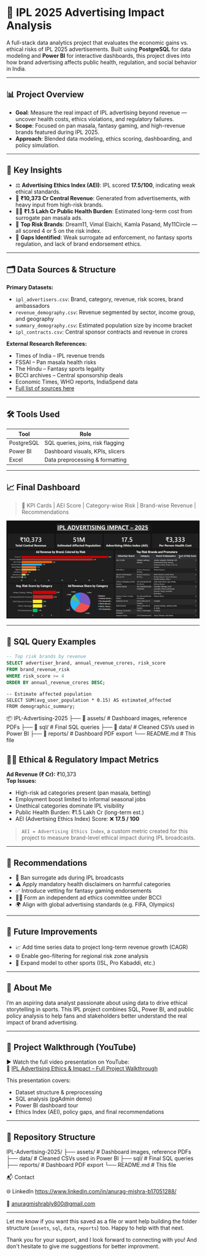 # 🏏 IPL 2025 Advertising Impact Analysis

A full-stack data analytics project that evaluates the economic gains vs. ethical risks of IPL 2025 advertisements. Built using **PostgreSQL** for data modeling and **Power BI** for interactive dashboards, this project dives into how brand advertising affects public health, regulation, and social behavior in India.

---

## 📊 Project Overview

- **Goal**: Measure the real impact of IPL advertising beyond revenue — uncover health costs, ethics violations, and regulatory failures.
- **Scope**: Focused on pan masala, fantasy gaming, and high-revenue brands featured during IPL 2025.
- **Approach**: Blended data modeling, ethics scoring, dashboarding, and policy simulation.

---

## 🧠 Key Insights

- ⚖️ **Advertising Ethics Index (AEI)**: IPL scored **17.5/100**, indicating weak ethical standards.
- 💸 **₹10,373 Cr Central Revenue**: Generated from advertisements, with heavy input from high-risk brands.
- 🧑‍⚕️ **₹1.5 Lakh Cr Public Health Burden**: Estimated long-term cost from surrogate pan masala ads.
- 📛 **Top Risk Brands**: Dream11, Vimal Elaichi, Kamla Pasand, My11Circle — all scored 4 or 5 on the risk index.
- 🧩 **Gaps Identified**: Weak surrogate ad enforcement, no fantasy sports regulation, and lack of brand endorsement ethics.

---

## 🗂️ Data Sources & Structure

**Primary Datasets:**

- `ipl_advertisers.csv`: Brand, category, revenue, risk scores, brand ambassadors
- `revenue_demography.csv`: Revenue segmented by sector, income group, and geography
- `summary_demography.csv`: Estimated population size by income bracket
- `ipl_contracts.csv`: Central sponsor contracts and revenue in crores

**External Research References:**

- Times of India – IPL revenue trends  
- FSSAI – Pan masala health risks  
- The Hindu – Fantasy sports legality  
- BCCI archives – Central sponsorship deals  
- Economic Times, WHO reports, IndiaSpend data  
- [Full list of sources here](./assets/references.pdf)

---

## 🛠️ Tools Used

| Tool        | Role                                |
|-------------|-------------------------------------|
| PostgreSQL  | SQL queries, joins, risk flagging   |
| Power BI    | Dashboard visuals, KPIs, slicers    |
| Excel       | Data preprocessing & formatting     |

---

## 📈 Final Dashboard

> 📌 KPI Cards | AEI Score | Category-wise Risk | Brand-wise Revenue | Recommendations

![Dashboard Preview](./dashboard.png)

---

## 🧮 SQL Query Examples

```sql
-- Top risk brands by revenue
SELECT advertiser_brand, annual_revenue_crores, risk_score
FROM brand_revenue_risk
WHERE risk_score >= 4
ORDER BY annual_revenue_crores DESC;
```

```
-- Estimate affected population
SELECT SUM(avg_user_population * 0.15) AS estimated_affected
FROM demographic_summary;
```

📦 IPL-Advertising-2025
├── 📁 assets/                # Dashboard images, reference PDFs
├── 📁 sql/                   # Final SQL queries
├── 📁 data/                  # Cleaned CSVs used in Power BI
├── 📁 reports/               # Dashboard PDF export
└── README.md                # This file

## 🧑‍⚖️ Ethical & Regulatory Impact Metrics

**Ad Revenue (₹ Cr):** ₹10,373  
**Top Issues:**
- High-risk ad categories present (pan masala, betting)
- Employment boost limited to informal seasonal jobs
- Unethical categories dominate IPL visibility
- Public Health Burden: ₹1.5 Lakh Cr (long-term est.)
- AEI (Advertising Ethics Index) Score: ❌ **17.5 / 100**

> `AEI = Advertising Ethics Index`, a custom metric created for this project to measure brand-level ethical impact during IPL broadcasts.

---

## 🎯 Recommendations

- 🚫 Ban surrogate ads during IPL broadcasts
- ⚠️ Apply mandatory health disclaimers on harmful categories
- ✅ Introduce vetting for fantasy gaming endorsements
- 🧑‍⚖️ Form an independent ad ethics committee under BCCI
- 🌍 Align with global advertising standards (e.g. FIFA, Olympics)

---

## 🔮 Future Improvements

- 📈 Add time series data to project long-term revenue growth (CAGR)
- 🌐 Enable geo-filtering for regional risk zone analysis
- 🏉 Expand model to other sports (ISL, Pro Kabaddi, etc.)

---

## 👤 About Me

I’m an aspiring data analyst passionate about using data to drive ethical storytelling in sports. This IPL project combines SQL, Power BI, and public policy analysis to help fans and stakeholders better understand the real impact of brand advertising.

---


## 🎥 Project Walkthrough (YouTube)

▶️ Watch the full video presentation on YouTube:  
🔗 [IPL Advertising Ethics & Impact – Full Project Walkthrough](https://youtu.be/W4ZmSKyeqDg?si=OWcpE4P4YRgqlUtB)

This presentation covers:
- Dataset structure & preprocessing
- SQL analysis (pgAdmin demo)
- Power BI dashboard tour
- Ethics Index (AEI), policy gaps, and final recommendations

---


## 📁 Repository Structure

IPL-Advertising-2025/
├── assets/ # Dashboard images, reference PDFs
├── data/ # Cleaned CSVs used in Power BI
├── sql/ # Final SQL queries
├── reports/ # Dashboard PDF export
└── README.md # This file


📬 Contact

🌐 LinkedIn https://www.linkedin.com/in/anurag-mishra-b17051288/

📧 anuragmishrably800@gmail.com


---

Let me know if you want this saved as a file or want help building the folder structure (`assets`, `sql`, `data`, `reports`) too. Happy to help with that next.

Thank you for your support, and I look forward to connecting with you!
And don't hesitate to give me suggestions for better improvment.
